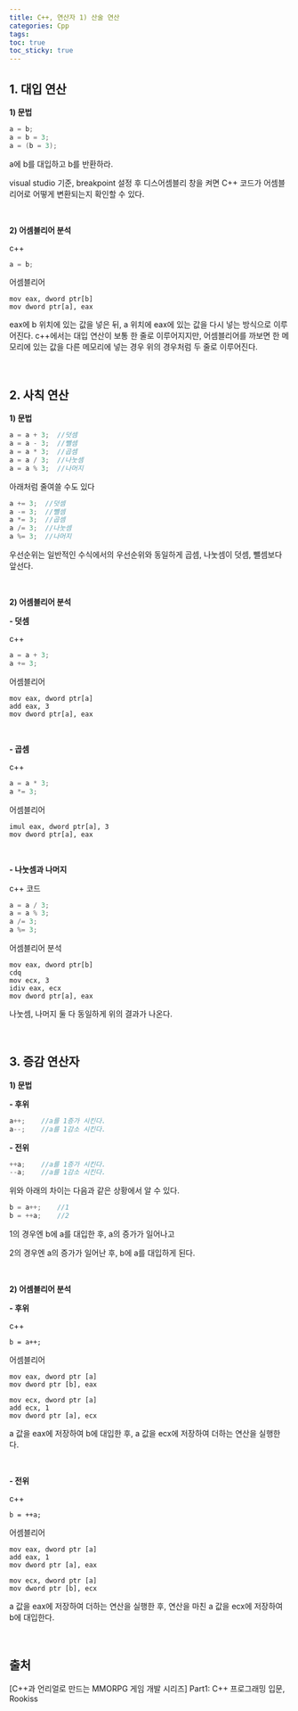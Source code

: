 ```yaml
---
title: C++, 연산자 1) 산술 연산
categories: Cpp
tags: 
toc: true
toc_sticky: true
---
```


## **1. 대입 연산**

**1) 문법**

```c++
a = b;
a = b = 3;
a = (b = 3);
```

a에 b를 대입하고 b를 반환하라.

visual studio 기준, breakpoint 설정 후 디스어셈블리 창을 켜면 C++ 코드가 어셈블리어로 어떻게 변환되는지 확인할 수 있다. 

<br/>

**2) 어셈블리어 분석**

c++
```c++
a = b;
```

어셈블리어
```
mov eax, dword ptr[b]
mov dword ptr[a], eax
```

eax에 b 위치에 있는 값을 넣은 뒤, a 위치에 eax에 있는 값을 다시 넣는 방식으로 이루어진다. c++에서는 대입 연산이 보통 한 줄로 이루어지지만, 어셈블리어를 까보면 한 메모리에 있는 값을 다른 메모리에 넣는 경우 위의 경우처럼 두 줄로 이루어진다. 


<br/>

## **2. 사칙 연산**

**1) 문법**

```c++
a = a + 3;  //덧셈
a = a - 3;  //뺄셈
a = a * 3;  //곱셈
a = a / 3;  //나눗셈
a = a % 3;  //나머지
```

아래처럼 줄여쓸 수도 있다

```c++
a += 3;  //덧셈
a -= 3;  //뺄셈
a *= 3;  //곱셈
a /= 3;  //나눗셈
a %= 3;  //나머지
```

우선순위는 일반적인 수식에서의 우선순위와 동일하게 곱셈, 나눗셈이 덧셈, 뺄셈보다 앞선다. 

<br/>

**2) 어셈블리어 분석**

**- 덧셈**

c++

```c++
a = a + 3;
a += 3;
```

어셈블리어
```
mov eax, dword ptr[a]
add eax, 3
mov dword ptr[a], eax
```

<br/>

**- 곱셈**

c++

```c++
a = a * 3;
a *= 3;
```

어셈블리어

```
imul eax, dword ptr[a], 3
mov dword ptr[a], eax
```
<br/>

**- 나눗셈과 나머지**

c++ 코드

```c++
a = a / 3;
a = a % 3;
a /= 3;
a %= 3;
```

어셈블리어 분석

```
mov eax, dword ptr[b]
cdq
mov ecx, 3
idiv eax, ecx
mov dword ptr[a], eax
```

나눗셈, 나머지 둘 다 동일하게 위의 결과가 나온다. 

<br/>

## **3. 증감 연산자**

**1) 문법**

**- 후위**

```c++
a++;    //a를 1증가 시킨다.
a--;    //a를 1감소 시킨다.
```

**- 전위**

```c++
++a;    //a를 1증가 시킨다.
--a;    //a를 1감소 시킨다.
```

위와 아래의 차이는 다음과 같은 상황에서 알 수 있다. 

```c++
b = a++;    //1
b = ++a;    //2
```

1의 경우엔 b에 a를 대입한 후, a의 증가가 일어나고

2의 경우엔 a의 증가가 일어난 후, b에 a를 대입하게 된다.

<br/>

**2) 어셈블리어 분석**

**- 후위**

c++
```
b = a++;
```
어셈블리어
```
mov eax, dword ptr [a]
mov dword ptr [b], eax

mov ecx, dword ptr [a]
add ecx, 1
mov dword ptr [a], ecx
```

a 값을 eax에 저장하여 b에 대입한 후, a 값을 ecx에 저장하여 더하는 연산을 실행한다. 

<br/>

**- 전위**

c++
```
b = ++a;
```
어셈블리어
```
mov eax, dword ptr [a]
add eax, 1
mov dword ptr [a], eax

mov ecx, dword ptr [a]
mov dword ptr [b], ecx
```

a 값을 eax에 저장하여 더하는 연산을 실행한 후, 연산을 마친 a 값을 ecx에 저장하여 b에 대입한다. 

<br/>

## **출처**

[C++과 언리얼로 만드는 MMORPG 게임 개발 시리즈] Part1: C++ 프로그래밍 입문, Rookiss

